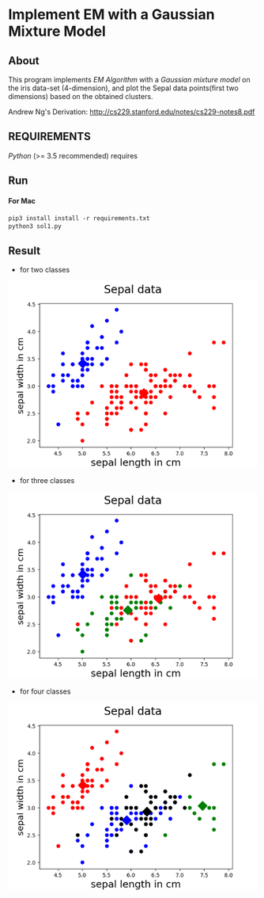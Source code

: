 # Implement EM with a Gaussian Mixture Model

## About

This program implements *EM Algorithm* with a *Gaussian mixture model* on the iris data-set (4-dimension), and plot the Sepal data 
points(first two dimensions) based on the obtained clusters.

Andrew Ng's Derivation: http://cs229.stanford.edu/notes/cs229-notes8.pdf

## REQUIREMENTS

*Python* (>= 3.5 recommended) requires

## Run

#### For Mac
    pip3 install install -r requirements.txt
    python3 sol1.py
 
## Result
* for two classes

![class 2](Output/2_classes_cluster_result.png)

* for three classes

![class 3](Output/3_classes_cluster_result.png)

* for four classes

![class 4](Output/4_classes_cluster_result.png)